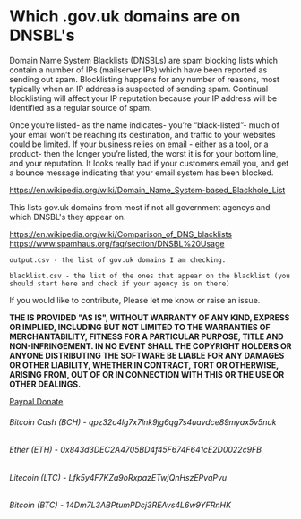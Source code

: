 # Which .gov.uk domains are on DNSBL's

Domain Name System Blacklists (DNSBLs) are spam blocking lists which contain a number of IPs (mailserver IPs) which have been reported as sending out spam. Blocklisting happens for any number of reasons, most typically when an IP address is suspected of sending spam. Continual blocklisting will affect your IP reputation because your IP address will be identified as a regular source of spam. 

Once you’re listed- as the name indicates- you’re “black-listed”- much of your email won’t be reaching its destination, and traffic to your websites could be limited. If your business relies on email - either as a tool, or a product- then the longer you’re listed, the worst it is for your bottom line, and your reputation. It looks really bad if your customers email you, and get a bounce message indicating that your email system has been blocked.

https://en.wikipedia.org/wiki/Domain_Name_System-based_Blackhole_List

This lists gov.uk domains from most if not all government agencys and which DNSBL's they appear on. 

https://en.wikipedia.org/wiki/Comparison_of_DNS_blacklists
https://www.spamhaus.org/faq/section/DNSBL%20Usage

```
output.csv - the list of gov.uk domains I am checking. 

blacklist.csv - the list of the ones that appear on the blacklist (you should start here and check if your agency is on there)
```

If you would like to contribute, Please let me know or raise an issue. 

**THE IS PROVIDED "AS IS", WITHOUT WARRANTY OF ANY KIND, EXPRESS OR IMPLIED, INCLUDING BUT NOT LIMITED TO THE WARRANTIES OF MERCHANTABILITY, FITNESS FOR A PARTICULAR PURPOSE, TITLE AND NON-INFRINGEMENT. IN NO EVENT SHALL THE COPYRIGHT HOLDERS OR ANYONE DISTRIBUTING THE SOFTWARE BE LIABLE FOR ANY DAMAGES OR OTHER LIABILITY, WHETHER IN CONTRACT, TORT OR OTHERWISE, ARISING FROM, OUT OF OR IN CONNECTION WITH THIS OR THE USE OR OTHER DEALINGS.** 

[Paypal Donate](https://www.paypal.com/cgi-bin/webscr?cmd=_s-xclick&hosted_button_id=EV8XUGXX76UXQ&source=url)

###### Bitcoin Cash (BCH)  - 	  qpz32c4lg7x7lnk9jg6qg7s4uavdce89myax5v5nuk
###### Ether (ETH) - 				    0x843d3DEC2A4705BD4f45F674F641cE2D0022c9FB
###### Litecoin (LTC) - 			  Lfk5y4F7KZa9oRxpazETwjQnHszEPvqPvu
###### Bitcoin (BTC) - 			    14Dm7L3ABPtumPDcj3REAvs4L6w9YFRnHK


